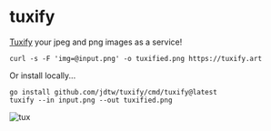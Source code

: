 # tuxify

[Tuxify](https://words.filippo.io/the-ecb-penguin/) your jpeg and png images as a service!

```
curl -s -F 'img=@input.png' -o tuxified.png https://tuxify.art
```

Or install locally...

```
go install github.com/jdtw/tuxify/cmd/tuxify@latest
tuxify --in input.png --out tuxified.png
```

![tux](https://github.com/jdtw/tuxify/blob/main/tuxified.png?raw=true)
